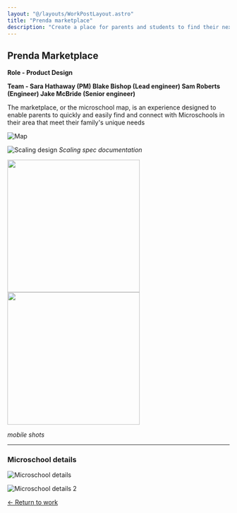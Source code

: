 ```yaml
---
layout: "@/layouts/WorkPostLayout.astro"
title: "Prenda marketplace"
description: "Create a place for parents and students to find their next microschool guide."
---
```


## Prenda Marketplace

**Role - Product Design**

**Team - Sara Hathaway (PM) Blake Bishop (Lead engineer) Sam Roberts (Engineer) Jake McBride (Senior engineer)**

The marketplace, or the microschool map, is an experience designed to enable parents to quickly and easily find and connect with Microschools in their area that meet their family's unique needs

![Map](https://res.craft.do/user/full/6d5aec0c-f6e6-7dbd-27c9-cc314efee476/doc/97E5701D-10BB-4608-96AB-676E1F7E38FB/A7240BF3-A32C-4893-AEEF-180835317BBB_2/rz8vbfLqy6z01UgHEn1JPuPSi7EcWrFFxiM2nIb6lgsz/Map.png)

![Scaling design](https://res.craft.do/user/full/6d5aec0c-f6e6-7dbd-27c9-cc314efee476/doc/97E5701D-10BB-4608-96AB-676E1F7E38FB/DCECA012-4E92-46BA-A77E-2EA4C844C12A_2/FZ9rEHAzCMZprVdqOWbwxALPC9DZpfmnX6yMR03Nbdkz/Scaling%20examples%201024%20-%201660px.png)
*Scaling spec documentation*

<img src="https://res.craft.do/user/full/6d5aec0c-f6e6-7dbd-27c9-cc314efee476/doc/97E5701D-10BB-4608-96AB-676E1F7E38FB/D7C73628-E68B-4A77-93B7-B30DDB748C9E_2/Jr87XEBMByOkVURleWAsEgCnEuVRG7GxmSearjvyNbsz/Mobile%20list.png" width="300">

<img src="https://res.craft.do/user/full/6d5aec0c-f6e6-7dbd-27c9-cc314efee476/doc/97E5701D-10BB-4608-96AB-676E1F7E38FB/1AA36D8E-38DD-4440-AE81-540A6EAF93C5_2/JOrhRBumubLEAOl3IVg8sG4rxLg06939ltiJsLrvsZUz/mobile%20map.png" width="300">

*mobile shots*


----
### Microschool details

![Microschool details](https://res.craft.do/user/full/6d5aec0c-f6e6-7dbd-27c9-cc314efee476/doc/97E5701D-10BB-4608-96AB-676E1F7E38FB/AB381B39-4BF4-4FAF-9078-8CC608FC73DF_2/NZRKYSs7s0RhCxbTAHe3vBd84iB1OO3O6VuWYyUBW7Az/Shot%204.png)

![Microschool details 2](https://res.craft.do/user/full/6d5aec0c-f6e6-7dbd-27c9-cc314efee476/doc/97E5701D-10BB-4608-96AB-676E1F7E38FB/B8271D2E-A8B3-4721-814C-FCF631BA9B55_2/pAsxNW25a10yxdo4ExTtlZALFtEy21skX5tii5v4Q5oz/Shot%203.png)

[← Return to work](https://alecdanz.github.io/work/)
